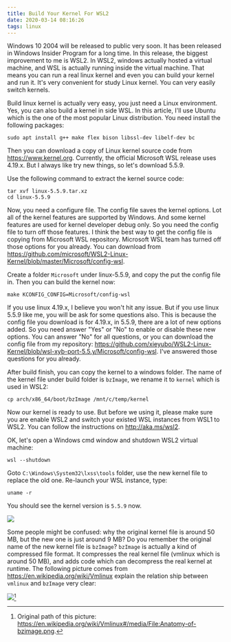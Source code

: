 ```yaml
---
title: Build Your Kernel For WSL2
date: 2020-03-14 08:16:26
tags: linux
---
```


Windows 10 2004 will be released to public very soon. It has been released in Windows Insider Program for a long time.
In this release, the biggest improvement to me is WSL2. In WSL2, windows actually hosted a virtual machine, and WSL
is actually running inside the virtual machine. That means you can run a real linux kernel and even you can build your
kernel and run it. It's very convenient for study Linux kernel. You can very easily switch kernels.

Build linux kernel is actually very easy, you just need a Linux environment. Yes, you can also build a kernel in side
WSL. In this article, I'll use Ubuntu which is the one of the most popular Linux distribution. You need install the
following packages:

    sudo apt install g++ make flex bison libssl-dev libelf-dev bc

Then you can download a copy of Linux kernel source code from https://www.kernel.org. Currently,
the official Microsoft WSL release uses 4.19.x. But I always like try new things, so let's download 5.5.9.

Use the following command to extract the kernel source code:

    tar xvf linux-5.5.9.tar.xz
    cd linux-5.5.9

Now, you need a configure file. The config file saves the kernel options. Lot all of the kernel features are supported
by Windows. And some kernel features are used for kernel developer debug only. So you need the config file to turn off
those features. I think the best way to get the config file is copying from Microsoft WSL repository. Microsoft WSL
team has turned off those options for you already. You can download from https://github.com/microsoft/WSL2-Linux-Kernel/blob/master/Microsoft/config-wsl.

Create a folder `Microsoft` under linux-5.5.9, and copy the put the config file in. Then you can build the kernel now:

    make KCONFIG_CONFIG=Microsoft/config-wsl

If you use linux 4.19.x, I believe you won't hit any issue. But if you use linux 5.5.9 like me, you will be ask for some
questions also. This is because the config file you download is for 4.19.x, in 5.5.9, there are a lot of new options added.
So you need answer "Yes" or "No" to enable or disable these new options. You can answer "No" for all questions, or you can
download the config file from my repository: https://github.com/xieyubo/WSL2-Linux-Kernel/blob/wsl-xyb-port-5.5.y/Microsoft/config-wsl.
I've answered those questions for you already.

After build finish, you can copy the kernel to a windows folder. The name of the kernel file under build folder is `bzImage`,
we rename it to `kernel` which is used in WSL2:

    cp arch/x86_64/boot/bzImage /mnt/c/temp/kernel

Now our kernel is ready to use. But before we using it, please make sure you are enable WSL2 and switch your existed WSL instances
from WSL1 to WSL2. You can follow the instructions on http://aka.ms/wsl2.

OK, let's open a Windows cmd window and shutdown WSL2 virtual machine:

    wsl --shutdown

Goto `C:\Windows\System32\lxss\tools` folder, use the new kernel file to replace the old one. Re-launch your WSL instance, type:

    uname -r

You should see the kernel version is `5.5.9` now.

![](/images/build-your-kernel-for-wsl2-1.png)

Some people might be confused: why the original kernel file is around 50 MB, but the new one is just around 9 MB? Do you remember
the original name of the new kernel file is `bzImage`? `bzImage` is actually a kind of compressed file format. It compresses the
real kernel file (vmlinux which is around 50 MB), and adds code which can decompress the real kernel at runtime. The following
picture comes from https://en.wikipedia.org/wiki/Vmlinux explain the relation ship between `vmlinux` and `bzImage` very clear:

![](/images/Anatomy-of-bzimage.png)[^1]

[^1]: Original path of this picture: https://en.wikipedia.org/wiki/Vmlinux#/media/File:Anatomy-of-bzimage.png.
